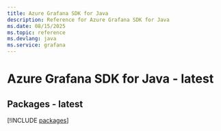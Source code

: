 ```yaml
---
title: Azure Grafana SDK for Java
description: Reference for Azure Grafana SDK for Java
ms.date: 08/15/2025
ms.topic: reference
ms.devlang: java
ms.service: grafana
---
```

# Azure Grafana SDK for Java - latest
## Packages - latest
[!INCLUDE [packages](grafana-index.md)]